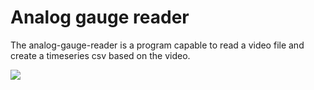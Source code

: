 # Analog gauge reader
The analog-gauge-reader is a program capable to read a video file and create a timeseries csv based on the video.

<img src="/imgs/opencv_hidrometro.gif"/>
